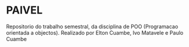 # PAIVEL
Repositorio do trabalho semestral, da disciplina de POO (Programacao orientada a objectos). Realizado por Elton Cuambe, Ivo Matavele e Paulo Cuambe

